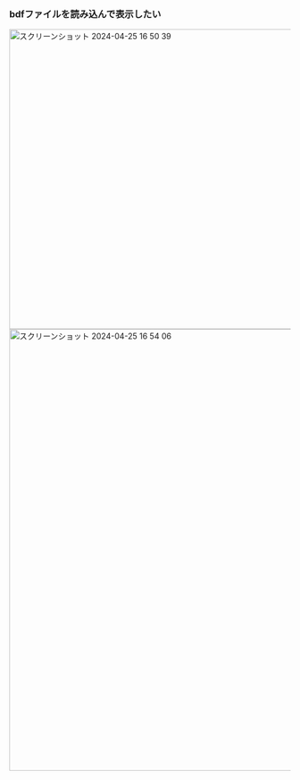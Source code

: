 

### bdfファイルを読み込んで表示したい

<img width="537" alt="スクリーンショット 2024-04-25 16 50 39" src="https://github.com/am-da/mTRF/assets/112613519/8fd85b4b-5476-4d58-80d9-309119b48aa8">

<img width="791" alt="スクリーンショット 2024-04-25 16 54 06" src="https://github.com/am-da/mTRF/assets/112613519/a191866b-3538-40ee-ad0f-3d9e88525324">
